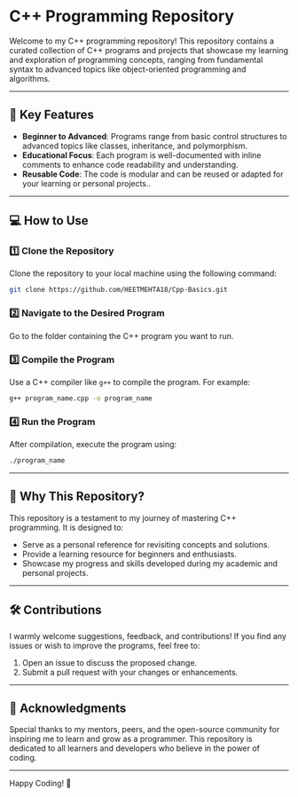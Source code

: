 # C++ Programming Repository

Welcome to my C++ programming repository! This repository contains a curated collection of C++ programs and projects that showcase my learning and exploration of programming concepts, ranging from fundamental syntax to advanced topics like object-oriented programming and algorithms.

---

## 🚀 Key Features

- **Beginner to Advanced**: Programs range from basic control structures to advanced topics like classes, inheritance, and polymorphism.
- **Educational Focus**: Each program is well-documented with inline comments to enhance code readability and understanding.
- **Reusable Code**: The code is modular and can be reused or adapted for your learning or personal projects..

---

## 💻 How to Use

### 1️⃣ Clone the Repository
Clone the repository to your local machine using the following command:
```bash
git clone https://github.com/HEETMEHTA18/Cpp-Basics.git
```

### 2️⃣ Navigate to the Desired Program
Go to the folder containing the C++ program you want to run.

### 3️⃣ Compile the Program
Use a C++ compiler like `g++` to compile the program. For example:
```bash
g++ program_name.cpp -o program_name
```

### 4️⃣ Run the Program
After compilation, execute the program using:
```bash
./program_name
```

---

## 🌟 Why This Repository?

This repository is a testament to my journey of mastering C++ programming. It is designed to:
- Serve as a personal reference for revisiting concepts and solutions.
- Provide a learning resource for beginners and enthusiasts.
- Showcase my progress and skills developed during my academic and personal projects.

---

## 🛠️ Contributions

I warmly welcome suggestions, feedback, and contributions! If you find any issues or wish to improve the programs, feel free to:
1. Open an issue to discuss the proposed change.
2. Submit a pull request with your changes or enhancements.



---

## 🤝 Acknowledgments
Special thanks to my mentors, peers, and the open-source community for inspiring me to learn and grow as a programmer. This repository is dedicated to all learners and developers who believe in the power of coding.

---

Happy Coding! 🎉
